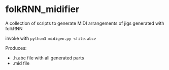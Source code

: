 # folkRNN_midifier
A collection of scripts to generate MIDI arrangements of jigs generated with folkRNN 

invoke with `python3 midigen.py <file.abc>`

Produces:
- .h.abc file with all generated parts
- .mid file
